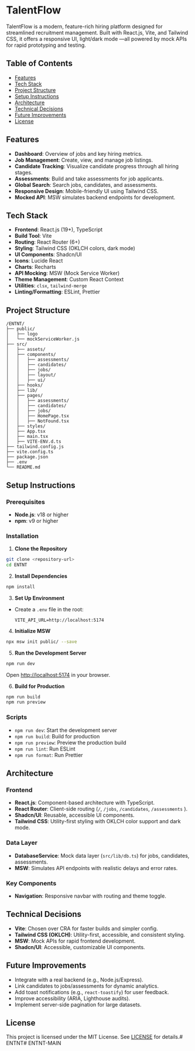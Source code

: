 # TalentFlow
TalentFlow is a modern, feature-rich hiring platform designed for streamlined recruitment management. Built with React.js, Vite, and Tailwind CSS, it offers a responsive UI, light/dark mode —all powered by mock APIs for rapid prototyping and testing.

## Table of Contents

- [Features](#features)
- [Tech Stack](#tech-stack)
- [Project Structure](#project-structure)
- [Setup Instructions](#setup-instructions)
- [Architecture](#architecture)
- [Technical Decisions](#technical-decisions)
- [Future Improvements](#future-improvements)
- [License](#license)

## Features

- **Dashboard**: Overview of jobs and key hiring metrics.
- **Job Management**: Create, view, and manage job listings.
- **Candidate Tracking**: Visualize candidate progress through all hiring stages.
- **Assessments**: Build and take assessments for job applicants.
- **Global Search**: Search jobs, candidates, and assessments.
- **Responsive Design**: Mobile-friendly UI using Tailwind CSS.
- **Mocked API**: MSW simulates backend endpoints for development.

## Tech Stack

- **Frontend**: React.js (19+), TypeScript
- **Build Tool**: Vite
- **Routing**: React Router (6+)
- **Styling**: Tailwind CSS (OKLCH colors, dark mode)
- **UI Components**: Shadcn/UI
- **Icons**: Lucide React
- **Charts**: Recharts
- **API Mocking**: MSW (Mock Service Worker)
- **Theme Management**: Custom React Context
- **Utilities**: `clsx`, `tailwind-merge`
- **Linting/Formatting**: ESLint, Prettier

## Project Structure

```
/ENTNT/
├── public/
│   ├── logo
│   └── mockServiceWorker.js
├── src/
│   ├── assets/
│   ├── components/
│   │   ├── assessments/
│   │   ├── candidates/
│   │   ├── jobs/
│   │   ├── layout/
│   │   ├── ui/
│   ├── hooks/
│   ├── lib/
│   ├── pages/
│   │   ├── assessments/
│   │   ├── candidates/
│   │   ├── jobs/
│   │   ├── HomePage.tsx
│   │   ├── NotFound.tsx
│   ├── styles/
│   ├── App.tsx
│   ├── main.tsx
│   ├── VITE-ENV.d.ts
├── tailwind.config.js
├── vite.config.ts
├── package.json
├── .env
└── README.md
```

## Setup Instructions

### Prerequisites

- **Node.js**: v18 or higher
- **npm**: v9 or higher

### Installation

1. **Clone the Repository**
  ```bash
  git clone <repository-url>
  cd ENTNT
  ```

2. **Install Dependencies**
  ```bash
  npm install
  ```

3. **Set Up Environment**
  - Create a `.env` file in the root:
    ```
    VITE_API_URL=http://localhost:5174
    ```

4. **Initialize MSW**
  ```bash
  npx msw init public/ --save
  ```

5. **Run the Development Server**
  ```bash
  npm run dev
  ```
  Open [http://localhost:5174](http://localhost:5174) in your browser.

6. **Build for Production**
  ```bash
  npm run build
  npm run preview
  ```

### Scripts

- `npm run dev`: Start the development server
- `npm run build`: Build for production
- `npm run preview`: Preview the production build
- `npm run lint`: Run ESLint
- `npm run format`: Run Prettier

## Architecture

### Frontend

- **React.js**: Component-based architecture with TypeScript.
- **React Router**: Client-side routing (`/`, `/jobs`, `/candidates`, `/assessments` ).
- **Shadcn/UI**: Reusable, accessible UI components.
- **Tailwind CSS**: Utility-first styling with OKLCH color support and dark mode.

### Data Layer

- **DatabaseService**: Mock data layer (`src/lib/db.ts`) for jobs, candidates, assessments.
- **MSW**: Simulates API endpoints with realistic delays and error rates.

### Key Components

- **Navigation**: Responsive navbar with routing and theme toggle.


## Technical Decisions

- **Vite**: Chosen over CRA for faster builds and simpler config.
- **Tailwind CSS (OKLCH)**: Utility-first, accessible, and consistent styling.
- **MSW**: Mock APIs for rapid frontend development.
- **Shadcn/UI**: Accessible, customizable UI components.


## Future Improvements

- Integrate with a real backend (e.g., Node.js/Express).
- Link candidates to jobs/assessments for dynamic analytics.
- Add toast notifications (e.g., `react-toastify`) for user feedback.
- Improve accessibility (ARIA, Lighthouse audits).
- Implement server-side pagination for large datasets.


## License

This project is licensed under the MIT License. See [LICENSE](LICENSE) for details.# ENTNT#   E N T N T - M A I N  
 